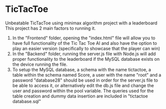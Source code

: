 # TicTacToe
Unbeatable TicTacToe using minimax algorithm project with a leaderboard
This project has 2 main factors to running it.
1. In the "Frontend" folder, opening the "index.html" file will allow you to have full functionality of the Tic Tac Toe AI and also have the option to play an easier version (specifically to showcase that the player can win)
2. In the "Backend" folder, running the server.js file with Node.js will add proper functionality to the leaderboard if the MySQL database exists on the device running the file.
3. To setup the MySQL database, a schema with the name tictactoe, a table within the schema named Score, a user with the name "root" and a password "database28" should be used in order for the server.js file to be able to access it, or alternatively edit the db.js file and change the user and password within the pool variable. The queries used for the table creation and dummy data insertion are included in "tictactoe database.sql"